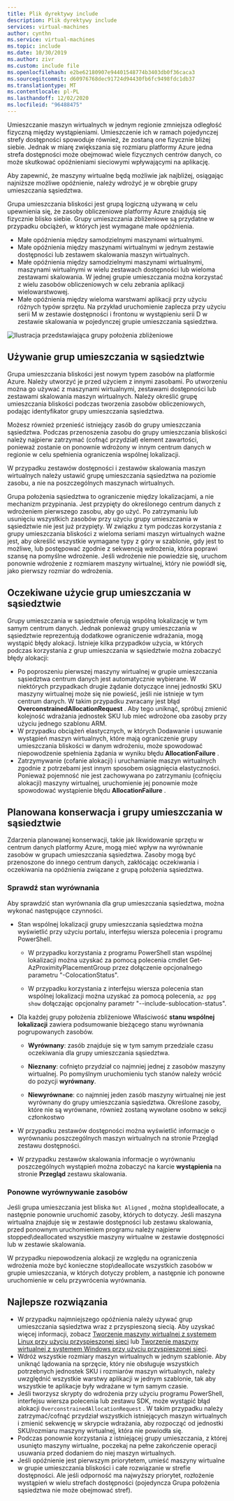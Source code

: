 ```yaml
---
title: Plik dyrektywy include
description: Plik dyrektywy include
services: virtual-machines
author: cynthn
ms.service: virtual-machines
ms.topic: include
ms.date: 10/30/2019
ms.author: zivr
ms.custom: include file
ms.openlocfilehash: e2be62180907e94401548774b3403db0f36caca3
ms.sourcegitcommit: d60976768dec91724d94430fb6fc9498fdc1db37
ms.translationtype: MT
ms.contentlocale: pl-PL
ms.lasthandoff: 12/02/2020
ms.locfileid: "96488475"
---
```

Umieszczanie maszyn wirtualnych w jednym regionie zmniejsza odległość fizyczną między wystąpieniami. Umieszczenie ich w ramach pojedynczej strefy dostępności spowoduje również, że zostaną one fizycznie bliżej siebie. Jednak w miarę zwiększania się rozmiaru platformy Azure jedna strefa dostępności może obejmować wiele fizycznych centrów danych, co może skutkować opóźnieniami sieciowymi wpływającymi na aplikację. 

Aby zapewnić, że maszyny wirtualne będą możliwie jak najbliżej, osiągając najniższe możliwe opóźnienie, należy wdrożyć je w obrębie grupy umieszczania sąsiedztwa.

Grupa umieszczania bliskości jest grupą logiczną używaną w celu upewnienia się, że zasoby obliczeniowe platformy Azure znajdują się fizycznie blisko siebie. Grupy umieszczania zbliżeniowe są przydatne w przypadku obciążeń, w których jest wymagane małe opóźnienia.


- Małe opóźnienia między samodzielnymi maszynami wirtualnymi.
- Małe opóźnienia między maszynami wirtualnymi w jednym zestawie dostępności lub zestawem skalowania maszyn wirtualnych. 
- Małe opóźnienia między samodzielnymi maszynami wirtualnymi, maszynami wirtualnymi w wielu zestawach dostępności lub wieloma zestawami skalowania. W jednej grupie umieszczania można korzystać z wielu zasobów obliczeniowych w celu zebrania aplikacji wielowarstwowej. 
- Małe opóźnienia między wieloma warstwami aplikacji przy użyciu różnych typów sprzętu. Na przykład uruchomienie zaplecza przy użyciu serii M w zestawie dostępności i frontonu w wystąpieniu serii D w zestawie skalowania w pojedynczej grupie umieszczania sąsiedztwa.


![Ilustracja przedstawiająca grupy położenia zbliżeniowe](./media/virtual-machines-common-ppg/ppg.png)

## <a name="using-proximity-placement-groups"></a>Używanie grup umieszczania w sąsiedztwie 

Grupa umieszczania bliskości jest nowym typem zasobów na platformie Azure. Należy utworzyć je przed użyciem z innymi zasobami. Po utworzeniu można go używać z maszynami wirtualnymi, zestawami dostępności lub zestawami skalowania maszyn wirtualnych. Należy określić grupę umieszczania bliskości podczas tworzenia zasobów obliczeniowych, podając identyfikator grupy umieszczania sąsiedztwa. 

Możesz również przenieść istniejący zasób do grupy umieszczania sąsiedztwa. Podczas przenoszenia zasobu do grupy umieszczania bliskości należy najpierw zatrzymać (cofnąć przydział) element zawartości, ponieważ zostanie on ponownie wdrożony w innym centrum danych w regionie w celu spełnienia ograniczenia wspólnej lokalizacji. 

W przypadku zestawów dostępności i zestawów skalowania maszyn wirtualnych należy ustawić grupę umieszczania sąsiedztwa na poziomie zasobu, a nie na poszczególnych maszynach wirtualnych. 

Grupa położenia sąsiedztwa to ograniczenie między lokalizacjami, a nie mechanizm przypinania. Jest przypięty do określonego centrum danych z wdrożeniem pierwszego zasobu, aby go użyć. Po zatrzymaniu lub usunięciu wszystkich zasobów przy użyciu grupy umieszczania w sąsiedztwie nie jest już przypięty. W związku z tym podczas korzystania z grupy umieszczania bliskości z wieloma seriami maszyn wirtualnych ważne jest, aby określić wszystkie wymagane typy z góry w szablonie, gdy jest to możliwe, lub postępować zgodnie z sekwencją wdrożenia, która poprawi szansę na pomyślne wdrożenie. Jeśli wdrożenie nie powiedzie się, uruchom ponownie wdrożenie z rozmiarem maszyny wirtualnej, który nie powiódł się, jako pierwszy rozmiar do wdrożenia.

## <a name="what-to-expect-when-using-proximity-placement-groups"></a>Oczekiwane użycie grup umieszczania w sąsiedztwie 
Grupy umieszczania w sąsiedztwie oferują wspólną lokalizację w tym samym centrum danych. Jednak ponieważ grupy umieszczania w sąsiedztwie reprezentują dodatkowe ograniczenie wdrażania, mogą wystąpić błędy alokacji. Istnieje kilka przypadków użycia, w których podczas korzystania z grup umieszczania w sąsiedztwie można zobaczyć błędy alokacji:

- Po poproszeniu pierwszej maszyny wirtualnej w grupie umieszczania sąsiedztwa centrum danych jest automatycznie wybierane. W niektórych przypadkach drugie żądanie dotyczące innej jednostki SKU maszyny wirtualnej może się nie powieść, jeśli nie istnieje w tym centrum danych. W takim przypadku zwracany jest błąd **OverconstrainedAllocationRequest** . Aby tego uniknąć, spróbuj zmienić kolejność wdrażania jednostek SKU lub mieć wdrożone oba zasoby przy użyciu jednego szablonu ARM.
-   W przypadku obciążeń elastycznych, w których Dodawanie i usuwanie wystąpień maszyn wirtualnych, które mają ograniczenie grupy umieszczania bliskości w danym wdrożeniu, może spowodować niepowodzenie spełnienia żądania w wyniku błędu **AllocationFailure** . 
- Zatrzymywanie (cofanie alokacji) i uruchamianie maszyn wirtualnych zgodnie z potrzebami jest innym sposobem osiągnięcia elastyczności. Ponieważ pojemność nie jest zachowywana po zatrzymaniu (cofnięciu alokacji) maszyny wirtualnej, uruchomienie jej ponownie może spowodować wystąpienie błędu **AllocationFailure** .

## <a name="planned-maintenance-and-proximity-placement-groups"></a>Planowana konserwacja i grupy umieszczania w sąsiedztwie

Zdarzenia planowanej konserwacji, takie jak likwidowanie sprzętu w centrum danych platformy Azure, mogą mieć wpływ na wyrównanie zasobów w grupach umieszczania sąsiedztwa. Zasoby mogą być przenoszone do innego centrum danych, zakłócając oczekiwania i oczekiwania na opóźnienia związane z grupą położenia sąsiedztwa.

### <a name="check-the-alignment-status"></a>Sprawdź stan wyrównania

Aby sprawdzić stan wyrównania dla grup umieszczania sąsiedztwa, można wykonać następujące czynności.


- Stan wspólnej lokalizacji grupy umieszczania sąsiedztwa można wyświetlić przy użyciu portalu, interfejsu wiersza polecenia i programu PowerShell.

    -   W przypadku korzystania z programu PowerShell stan wspólnej lokalizacji można uzyskać za pomocą polecenia cmdlet Get-AzProximityPlacementGroup przez dołączenie opcjonalnego parametru "-ColocationStatus".

    -   W przypadku korzystania z interfejsu wiersza polecenia stan wspólnej lokalizacji można uzyskać za pomocą polecenia, `az ppg show` dołączając opcjonalny parametr "--include-sublocation-status".

- Dla każdej grupy położenia zbliżeniowe Właściwość **stanu wspólnej lokalizacji** zawiera podsumowanie bieżącego stanu wyrównania pogrupowanych zasobów. 

    - **Wyrównany**: zasób znajduje się w tym samym przedziale czasu oczekiwania dla grupy umieszczania sąsiedztwa.

    - **Nieznany**: cofnięto przydział co najmniej jednej z zasobów maszyny wirtualnej. Po pomyślnym uruchomieniu tych stanów należy wrócić do pozycji **wyrównany**.

    - **Niewyrównane**: co najmniej jeden zasób maszyny wirtualnej nie jest wyrównany do grupy umieszczania sąsiedztwa. Określone zasoby, które nie są wyrównane, również zostaną wywołane osobno w sekcji członkostwo

- W przypadku zestawów dostępności można wyświetlić informacje o wyrównaniu poszczególnych maszyn wirtualnych na stronie Przegląd zestawu dostępności.

- W przypadku zestawów skalowania informacje o wyrównaniu poszczególnych wystąpień można zobaczyć na karcie **wystąpienia** na stronie **Przegląd** zestawu skalowania. 


### <a name="re-align-resources"></a>Ponowne wyrównywanie zasobów 

Jeśli grupa umieszczania jest bliska `Not Aligned` , można stop\deallocate, a następnie ponownie uruchomić zasoby, których to dotyczy. Jeśli maszyna wirtualna znajduje się w zestawie dostępności lub zestawu skalowania, przed ponownym uruchomieniem programu należy najpierw stopped\deallocated wszystkie maszyny wirtualne w zestawie dostępności lub w zestawie skalowania.

W przypadku niepowodzenia alokacji ze względu na ograniczenia wdrożenia może być konieczne stop\deallocate wszystkich zasobów w grupie umieszczania, w których dotyczy problem, a następnie ich ponowne uruchomienie w celu przywrócenia wyrównania.

## <a name="best-practices"></a>Najlepsze rozwiązania 
- W przypadku najmniejszego opóźnienia należy używać grup umieszczania sąsiedztwa wraz z przyspieszoną siecią. Aby uzyskać więcej informacji, zobacz [Tworzenie maszyny wirtualnej z systemem Linux przy użyciu przyspieszonej sieci](../articles/virtual-network/create-vm-accelerated-networking-cli.md?toc=%2fazure%2fvirtual-machines%2flinux%2ftoc.json) lub [Tworzenie maszyny wirtualnej z systemem Windows przy użyciu przyspieszonej sieci](../articles/virtual-network/create-vm-accelerated-networking-powershell.md?toc=%2fazure%2fvirtual-machines%2fwindows%2ftoc.json).
- Wdróż wszystkie rozmiary maszyn wirtualnych w jednym szablonie. Aby uniknąć lądowania na sprzęcie, który nie obsługuje wszystkich potrzebnych jednostek SKU i rozmiarów maszyn wirtualnych, należy uwzględnić wszystkie warstwy aplikacji w jednym szablonie, tak aby wszystkie te aplikacje były wdrażane w tym samym czasie.
- Jeśli tworzysz skrypty do wdrożenia przy użyciu programu PowerShell, interfejsu wiersza polecenia lub zestawu SDK, może wystąpić błąd alokacji `OverconstrainedAllocationRequest` . W takim przypadku należy zatrzymać/cofnąć przydział wszystkich istniejących maszyn wirtualnych i zmienić sekwencję w skrypcie wdrażania, aby rozpocząć od jednostki SKU/rozmiaru maszyny wirtualnej, która nie powiodła się. 
- Podczas ponownie korzystania z istniejącej grupy umieszczania, z której usunięto maszyny wirtualne, poczekaj na pełne zakończenie operacji usuwania przed dodaniem do niej maszyn wirtualnych.
- Jeśli opóźnienie jest pierwszym priorytetem, umieść maszyny wirtualne w grupie umieszczania bliskości i całe rozwiązanie w strefie dostępności. Ale jeśli odporność ma najwyższy priorytet, rozłożenie wystąpień w wielu strefach dostępności (pojedyncza Grupa położenia sąsiedztwa nie może obejmować stref).